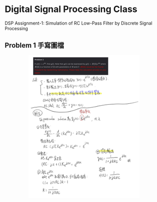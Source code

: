 # Digital Signal Processing Class
DSP Assignment-1: Simulation of RC Low-Pass Filter by Discrete Signal Processing

## Problem 1 手寫圖檔

<p align="center">
  <img src="./fig/problem1.jpg" alt="Problem 1 手寫稿" width="70%">
  <br>
</p>
